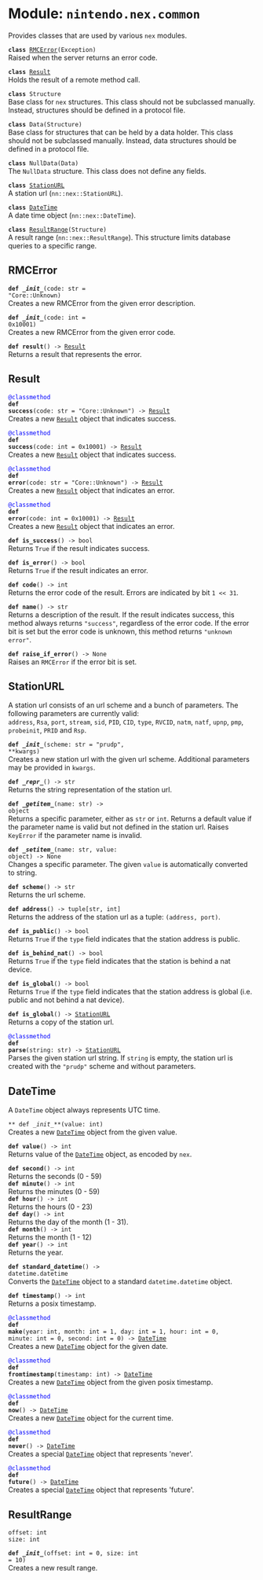 
# Module: <code>nintendo.nex.common</code>

Provides classes that are used by various `nex` modules.

<code>**class** [RMCError](#rmcerror)(Exception)</code><br>
<span class="docs">Raised when the server returns an error code.</span>

<code>**class** [Result](#result)</code><br>
<span class="docs">Holds the result of a remote method call.</span>

<code>**class** Structure</code><br>
<span class="docs">Base class for `nex` structures. This class should not be subclassed manually. Instead, structures should be defined in a protocol file.</span>

<code>**class** Data(Structure)</code><br>
<span class="docs">Base class for structures that can be held by a data holder. This class should not be subclassed manually. Instead, data structures should be defined in a protocol file.</span>

<code>**class** NullData(Data)</code><br>
<span class="docs">The `NullData` structure. This class does not define any fields.</span>

<code>**class** [StationURL](#stationurl)</code><br>
<span class="docs">A station url (`nn::nex::StationURL`).</span>

<code>**class** [DateTime](#datetime)</code><br>
<span class="docs">A date time object (`nn::nex::DateTime`).</span>

<code>**class** [ResultRange](#resultrange)(Structure)</code><br>
<span class="docs">A result range (`nn::nex::ResultRange`). This structure limits database queries to a specific range.</span>

## RMCError
<code>**def _\_init__**(code: str = "Core::Unknown)</code><br>
<span class="docs">Creates a new RMCError from the given error description.</span>

<code>**def _\_init__**(code: int = 0x10001)</code><br>
<span class="docs">Creates a new RMCError from the given error code.</span>

<code>**def result**() -> [Result](#result)</code><br>
<span class="docs">Returns a result that represents the error.</span>

## Result
<code style="color: blue">@classmethod</code><br>
<code>**def success**(code: str = "Core::Unknown") -> [Result](#result)</code><br>
<span class="docs">Creates a new [`Result`](#result) object that indicates success.</span>

<code style="color: blue">@classmethod</code><br>
<code>**def success**(code: int = 0x10001) -> [Result](#result)</code><br>
<span class="docs">Creates a new [`Result`](#result) object that indicates success.</span>

<code style="color: blue">@classmethod</code><br>
<code>**def error**(code: str = "Core::Unknown") -> [Result](#result)</code><br>
<span class="docs">Creates a new [`Result`](#result) object that indicates an error.</span>

<code style="color: blue">@classmethod</code><br>
<code>**def error**(code: int = 0x10001) -> [Result](#result)</code><br>
<span class="docs">Creates a new [`Result`](#result) object that indicates an error.</span>

<code>**def is_success**() -> bool</code><br>
<span class="docs">Returns `True` if the result indicates success.</span>

<code>**def is_error**() -> bool</code><br>
<span class="docs">Returns `True` if the result indicates an error.</span>

<code>**def code**() -> int</code><br>
<span class="docs">Returns the error code of the result. Errors are indicated by bit `1 << 31`.</span>

<code>**def name**() -> str</code><br>
<span class="docs">Returns a description of the result. If the result indicates success, this method always returns `"success"`, regardless of the error code. If the error bit is set but the error code is unknown, this method returns `"unknown error"`.</span>

<code>**def raise_if_error**() -> None</code><br>
<span class="docs">Raises an `RMCError` if the error bit is set.</span>

## StationURL
A station url consists of an url scheme and a bunch of parameters. The following parameters are currently valid:<br>
<span class="docs">`address`, `Rsa`, `port`, `stream`, `sid`, `PID`, `CID`, `type`, `RVCID`, `natm`, `natf`, `upnp`, `pmp`, `probeinit`, `PRID` and `Rsp`.</span>

<code>**def _\_init__**(scheme: str = "prudp", \**kwargs)</code><br>
<span class="docs">Creates a new station url with the given url scheme. Additional parameters may be provided in `kwargs`.</span>

<code>**def _\_repr__**() -> str</code><br>
<span class="docs">Returns the string representation of the station url.</span>

<code>**def _\_getitem__**(name: str) -> object</code><br>
<span class="docs">Returns a specific parameter, either as `str` or `int`. Returns a default value if the parameter name is valid but not defined in the station url. Raises `KeyError` if the parameter name is invalid.</span>

<code>**def _\_setitem__**(name: str, value: object) -> None</code><br>
<span class="docs">Changes a specific parameter. The given `value` is automatically converted to string.</span>

<code>**def scheme**() -> str</code><br>
<span class="docs">Returns the url scheme.</span>

<code>**def address**() -> tuple[str, int]</code><br>
<span class="docs">Returns the address of the station url as a tuple: `(address, port)`.</span>

<code>**def is_public**() -> bool</code><br>
<span class="docs">Returns `True` if the `type` field indicates that the station address is public.</span>

<code>**def is_behind_nat**() -> bool</code><br>
<span class="docs">Returns `True` if the `type` field indicates that the station is behind a nat device.</span>

<code>**def is_global**() -> bool</code><br>
<span class="docs">Returns `True` if the `type` field indicates that the station address is global (i.e. public and not behind a nat device).</span>

<code>**def is_global**() -> [StationURL](#stationurl)</code><br>
<span class="docs">Returns a copy of the station url.</span>

<code style="color: blue">@classmethod</code><br>
<code>**def parse**(string: str) -> [StationURL](#stationurl)</code><br>
<span class="docs">Parses the given station url string. If `string` is empty, the station url is created with the `"prudp"` scheme and without parameters.</span>

## DateTime
A `DateTime` object always represents UTC time.

<code>** def _\_init__**(value: int)</code><br>
<span class="docs">Creates a new [`DateTime`](#datetime) object from the given value.</span>

<code>**def value**() -> int</code><br>
<span class="docs">Returns value of the [`DateTime`](#datetime) object, as encoded by `nex`.</span>

<code>**def second**() -> int</code><br>
<span class="docs">Returns the seconds (0 - 59)</span><br>
<code>**def minute**() -> int</code><br>
<span class="docs">Returns the minutes (0 - 59)</span><br>
<code>**def hour**() -> int</code><br>
<span class="docs">Returns the hours (0 - 23)</span><br>
<code>**def day**() -> int</code><br>
<span class="docs">Returns the day of the month (1 - 31).</span><br>
<code>**def month**() -> int</code><br>
<span class="docs">Returns the month (1 - 12)</span><br>
<code>**def year**() -> int</code><br>
<span class="docs">Returns the year.</span>

<code>**def standard_datetime**() -> datetime.datetime</code><br>
<span class="docs">Converts the [`DateTime`](#datetime) object to a standard `datetime.datetime` object.</span>

<code>**def timestamp**() -> int</code><br>
<span class="docs">Returns a posix timestamp.</span>

<code style="color: blue">@classmethod</code><br>
<code>**def make**(year: int, month: int = 1, day: int = 1, hour: int = 0, minute: int = 0, second: int = 0) -> [DateTime](#datetime)</code><br>
<span class="docs">Creates a new [`DateTime`](#datetime) object for the given date.</span>

<code style="color: blue">@classmethod</code><br>
<code>**def fromtimestamp**(timestamp: int) -> [DateTime](#datetime)</code><br>
<span class="docs">Creates a new [`DateTime`](#datetime) object from the given posix timestamp.</span>

<code style="color: blue">@classmethod</code><br>
<code>**def now**() -> [DateTime](#datetime)</code><br>
<span class="docs">Creates a new [`DateTime`](#datetime) object for the current time.</span>

<code style="color: blue">@classmethod</code><br>
<code>**def never**() -> [DateTime](#datetime)</code><br>
<span class="docs">Creates a special [`DateTime`](#datetime) object that represents 'never'.</span>

<code style="color: blue">@classmethod</code><br>
<code>**def future**() -> [DateTime](#datetime)</code><br>
<span class="docs">Creates a special [`DateTime`](#datetime) object that represents 'future'.</span>

## ResultRange
`offset: int`<br>
`size: int`

<code>**def _\_init__**(offset: int = 0, size: int = 10)</code><br>
<span class="docs">Creates a new result range.</span>
